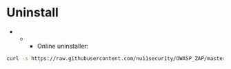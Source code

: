 # Uninstall
- - - Online uninstaller:
```bash
curl -s https://raw.githubusercontent.com/nu11secur1ty/OWASP_ZAP/master/Latest/uninstaller/uninstaller.sh | bash
```
